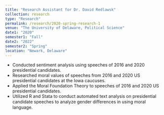 ```yaml
---
title: "Research Assistant for Dr. David Redlawsk"
collection: research
type: "Research"
permalink: /research/2020-spring-research-1
venue: "The University of Delaware, Political Science"
date1: "2020"
semester1: "Fall"
date2: "2022"
semester2: "Spring"
location: "Newark, Delaware"
---
```


- Conducted sentiment analysis using speeches of 2016 and 2020 presidential candidates.
- Researched moral values of speeches from 2016 and 2020 US presidential candidates at the Iowa caucuses.
- Applied the Moral Foundation Theory to speeches of 2016 and 2020 US presidential candidates.
- Utilized R and Stata to conduct automated text analysis on presidential candidate speeches to analyze gender diﬀerences in using moral language.